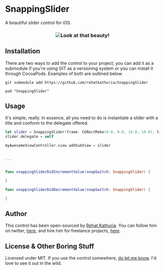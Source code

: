 # SnappingSlider

A beautiful slider control for iOS.

<h3 align="center">
  <img src="http://i.imgur.com/D6IsT2r.gif" alt="Look at that beauty!" />
</h3>

## Installation
There are two ways to add the control to your project; you can add it as a submodule if you're using GIT as a versioning system or you can install it through CocoaPods. Examples of both are outlined below.

`git submodule add https://github.com/rehatkathuria/SnappingSlider`

`pod "SnappingSlider"`

## Usage
It's simple, really. In essence, all you need to do is instantiate a slider with a title and conform to the delegate offered.

```swift
let slider = SnappingSlider(frame: CGRectMake(0.0, 0.0, 10.0, 10.0), title: "Slide Me")
slider.delegate = self

myAwesomeViewController.view.addSubView = slider


...


func snappingSliderDidIncrementValue(snapSwitch: SnappingSlider) {

}

func snappingSliderDidDecrementValue(snapSwitch: SnappingSlider) {

}
```

## Author
This control has been open-sourced by [Rehat Kathuria](http://kthr.co). You can follow him on twitter, [here](http://twitter.com/rehatkat), and hire him for freelance projects, [here](mailto:rehat@kathuria.co).
    
## License & Other Boring Stuff
Licensed under MIT. If you use the control somewhere, [do let me know](http://twitter.com/itskathuria). I'd love to see it out in the wild.
